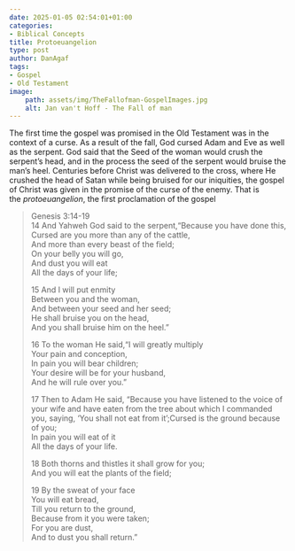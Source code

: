```yaml
---
date: 2025-01-05 02:54:01+01:00
categories:
- Biblical Concepts
title: Protoeuangelion
type: post
author: DanAgaf
tags:
- Gospel
- Old Testament
image:
    path: assets/img/TheFallofman-GospelImages.jpg
    alt: Jan van't Hoff - The Fall of man
---
```



The first time the gospel was promised in the Old Testament was in the context of a curse. As a result of the fall, God cursed Adam and Eve as well as the serpent. God said that the Seed of the woman would crush the serpent’s head, and in the process the seed of the serpent would bruise the man’s heel. Centuries before Christ was delivered to the cross, where He crushed the head of Satan while being bruised for our iniquities, the gospel of Christ was given in the promise of the curse of the enemy. That is the *protoeuangelion*, the first proclamation of the gospel





> Genesis 3:14-19  
> 14 And Yahweh God said to the serpent,“Because you have done this,  
> Cursed are you more than any of the cattle,  
> And more than every beast of the field;  
> On your belly you will go,  
> And dust you will eat  
> All the days of your life;  
>   
> 15 And I will put enmity  
> Between you and the woman,  
> And between your seed and her seed;  
> He shall bruise you on the head,  
> And you shall bruise him on the heel.”  
>   
> 16 To the woman He said,“I will greatly multiply  
> Your pain and conception,  
> In pain you will bear children;  
> Your desire will be for your husband,  
> And he will rule over you.”  
>   
> 17 Then to Adam He said, “Because you have listened to the voice of your wife and have eaten from the tree about which I commanded you, saying, ‘You shall not eat from it’;Cursed is the ground because of you;  
> In pain you will eat of it  
> All the days of your life.  
>   
> 18 Both thorns and thistles it shall grow for you;  
> And you will eat the plants of the field;  
>   
> 19 By the sweat of your face  
> You will eat bread,  
> Till you return to the ground,  
> Because from it you were taken;  
> For you are dust,  
> And to dust you shall return.”


